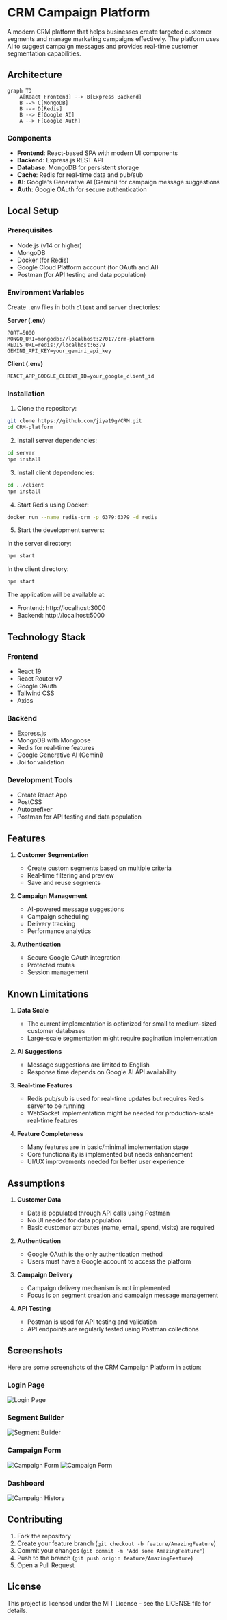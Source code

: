 # CRM Campaign Platform

A modern CRM platform that helps businesses create targeted customer segments and manage marketing campaigns effectively. The platform uses AI to suggest campaign messages and provides real-time customer segmentation capabilities.

## Architecture

```mermaid
graph TD
    A[React Frontend] --> B[Express Backend]
    B --> C[MongoDB]
    B --> D[Redis]
    B --> E[Google AI]
    A --> F[Google Auth]
```

### Components
- **Frontend**: React-based SPA with modern UI components
- **Backend**: Express.js REST API
- **Database**: MongoDB for persistent storage
- **Cache**: Redis for real-time data and pub/sub
- **AI**: Google's Generative AI (Gemini) for campaign message suggestions
- **Auth**: Google OAuth for secure authentication

## Local Setup

### Prerequisites
- Node.js (v14 or higher)
- MongoDB
- Docker (for Redis)
- Google Cloud Platform account (for OAuth and AI)
- Postman (for API testing and data population)

### Environment Variables

Create `.env` files in both `client` and `server` directories:

**Server (.env)**
```
PORT=5000
MONGO_URI=mongodb://localhost:27017/crm-platform
REDIS_URL=redis://localhost:6379
GEMINI_API_KEY=your_gemini_api_key
```

**Client (.env)**
```
REACT_APP_GOOGLE_CLIENT_ID=your_google_client_id
```

### Installation

1. Clone the repository:
```bash
git clone https://github.com/jiya19g/CRM.git
cd CRM-platform
```

2. Install server dependencies:
```bash
cd server
npm install
```

3. Install client dependencies:
```bash
cd ../client
npm install
```

4. Start Redis using Docker:
```bash
docker run --name redis-crm -p 6379:6379 -d redis
```

5. Start the development servers:

In the server directory:
```bash
npm start
```

In the client directory:
```bash
npm start
```

The application will be available at:
- Frontend: http://localhost:3000
- Backend: http://localhost:5000

## Technology Stack

### Frontend
- React 19
- React Router v7
- Google OAuth
- Tailwind CSS
- Axios

### Backend
- Express.js
- MongoDB with Mongoose
- Redis for real-time features
- Google Generative AI (Gemini)
- Joi for validation

### Development Tools
- Create React App
- PostCSS
- Autoprefixer
- Postman for API testing and data population

## Features

1. **Customer Segmentation**
   - Create custom segments based on multiple criteria
   - Real-time filtering and preview
   - Save and reuse segments

2. **Campaign Management**
   - AI-powered message suggestions
   - Campaign scheduling
   - Delivery tracking
   - Performance analytics

3. **Authentication**
   - Secure Google OAuth integration
   - Protected routes
   - Session management

## Known Limitations

1. **Data Scale**
   - The current implementation is optimized for small to medium-sized customer databases
   - Large-scale segmentation might require pagination implementation

2. **AI Suggestions**
   - Message suggestions are limited to English
   - Response time depends on Google AI API availability

3. **Real-time Features**
   - Redis pub/sub is used for real-time updates but requires Redis server to be running
   - WebSocket implementation might be needed for production-scale real-time features

4. **Feature Completeness**
   - Many features are in basic/minimal implementation stage
   - Core functionality is implemented but needs enhancement
   - UI/UX improvements needed for better user experience

## Assumptions

1. **Customer Data**
   - Data is populated through API calls using Postman
   - No UI needed for data population
   - Basic customer attributes (name, email, spend, visits) are required

2. **Authentication**
   - Google OAuth is the only authentication method
   - Users must have a Google account to access the platform

3. **Campaign Delivery**
   - Campaign delivery mechanism is not implemented
   - Focus is on segment creation and campaign message management

4. **API Testing**
   - Postman is used for API testing and validation
   - API endpoints are regularly tested using Postman collections

## Screenshots

Here are some screenshots of the CRM Campaign Platform in action:
### Login Page
![Login Page](./screenshots/login.png)
### Segment Builder
![Segment Builder](./screenshots/segment-builder.png)
### Campaign Form
![Campaign Form](./screenshots/campaign-form.png)
![Campaign Form](./screenshots/campaign-form-1.png)
### Dashboard
![Campaign History](./screenshots/dashboard.png)

## Contributing

1. Fork the repository
2. Create your feature branch (`git checkout -b feature/AmazingFeature`)
3. Commit your changes (`git commit -m 'Add some AmazingFeature'`)
4. Push to the branch (`git push origin feature/AmazingFeature`)
5. Open a Pull Request

## License

This project is licensed under the MIT License - see the LICENSE file for details.
